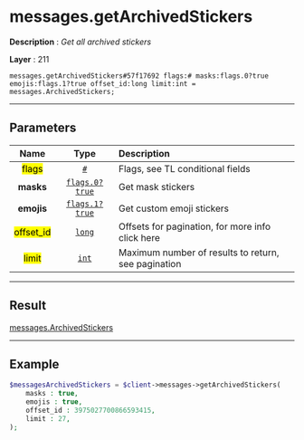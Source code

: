 # messages.getArchivedStickers

**Description** : *Get all archived stickers*

**Layer** : 211

```tl
messages.getArchivedStickers#57f17692 flags:# masks:flags.0?true emojis:flags.1?true offset_id:long limit:int = messages.ArchivedStickers;
```

---

## Parameters

| Name | Type | Description |
| :---: | :---: | :--- |
| <mark>flags</mark> | [`#`](type/#) | Flags, see TL conditional fields |
| **masks** | [`flags.0?true`](type/true) | Get mask stickers |
| **emojis** | [`flags.1?true`](type/true) | Get custom emoji stickers |
| <mark>offset_id</mark> | [`long`](type/long) | Offsets for pagination, for more info click here |
| <mark>limit</mark> | [`int`](type/int) | Maximum number of results to return, see pagination |

---

## Result

[messages.ArchivedStickers](type/messages.ArchivedStickers)

---

## Example

```php
$messagesArchivedStickers = $client->messages->getArchivedStickers(
	masks : true,
	emojis : true,
	offset_id : 3975027700866593415,
	limit : 27,
);
```